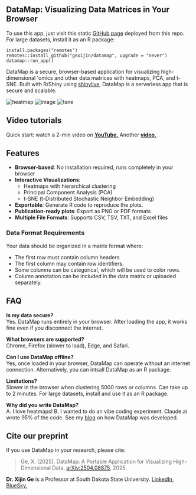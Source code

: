 ## DataMap: Visualizing Data Matrices in Your Browser

To use this app, just visit this static [GitHub page](https://gexijin.github.io/datamap/) deployed from this repo. For large datasets, install it as an R package: 
```{R}
install.packages("remotes")
remotes::install_github("gexijin/datamap", upgrade = "never")
datamap::run_app()
```

DataMap is a secure, browser-based application for visualizing high-dimensional 'omics and other data matrices with heatmaps, PCA, and t-SNE. Built with R/Shiny using [shinylive](https://posit-dev.github.io/r-shinylive/), DataMap is a serverless app that is secure and scalable. 

![heatmap](https://github.com/user-attachments/assets/b649808a-d8d3-4a84-94ed-bec42a9b8f81)
![image](https://github.com/user-attachments/assets/cbdaaa45-e681-4cbd-b8ef-500b0c4b0b8a)
![tsne](https://github.com/user-attachments/assets/e732c12b-d042-475a-baaf-3424232f63ce)

## Video tutorials

Quick start: watch a 2-min video on [**YouTube.**](https://youtu.be/9G508BxzjBk) Another [ **video.**](https://www.youtube.com/watch?v=a4ioAVTcCoo)

## Features

- **Browser-based**: No installation required, runs completely in your browser
- **Interactive Visualizations**: 
  - Heatmaps with hierarchical clustering
  - Principal Component Analysis (PCA)
  - t-SNE (t-Distributed Stochastic Neighbor Embedding)
- **Exportable**: Generate R code to reproduce the plots.
- **Publication-ready plots**: Export as PNG or PDF formats
- **Multiple File Formats**: Supports CSV, TSV, TXT, and Excel files

### Data Format Requirements

Your data should be organized in a matrix format where:
- The first row must contain column headers
- The first column may contain row identifiers.
- Some columns can be categorical, which will be used to color rows.
- Column annotation can be included in the data matrix or uploaded separately.

## FAQ

**Is my data secure?**  
Yes. DataMap runs entirely in your browser. After loading the app, it works fine even if you disconnect the internet. 

**What browsers are supported?**  
Chrome, Firefox (slower to load), Edge, and Safari.

**Can I use DataMap offline?**  
Yes, once loaded in your browser, DataMap can operate without an internet connection. Alternatively, you can intsall DataMap as an R package.

**Limitations?**  
Slower in the browser when clustering 5000 rows or columns. Can take up to 2 minutes. For large datasets, install and use it as an R package.

**Why did you write DataMap?**  
A. I love heatmaps! B. I wanted to do an vibe coding experiment. Claude.ai wrote 95% of the code. See my [blog](https://www.ge-lab.org/2025/04/21/extreme-vibe-coding-the-making-of-datamap/) on how DataMap was developed.

## Cite our preprint

If you use DataMap in your research, please cite:

> Ge, X. (2025). DataMap: A Portable Application for Visualizing High-Dimensional Data,	[arXiv:2504.08875](https://arxiv.org/abs/2504.08875), 2025.

**Dr. Xijin Ge** is a Professor at South Dakota State University. [LinkedIn](https://www.linkedin.com/in/steven-ge-ab016947/), [BlueSky.](https://bsky.app/profile/stevenge.bsky.social)

